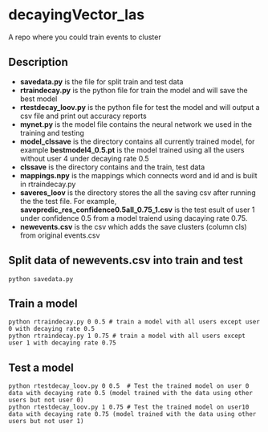 # decayingVector_las
A repo where you could train events to cluster
## Description
- **savedata.py** is the file for split train and test data
- **rtraindecay.py** is the python file for train the model and will save the best model
- **rtestdecay_loov.py** is the python file for test the model and will output a csv file and print out accuracy reports
- **mynet.py** is the model file contains the neural network we used in the training and testing
- **model_clssave** is the directory contains all currently trained model, for example **bestmodel4_0.5.pt** is the model trained using all the users without user 4 under decaying rate 0.5
- **clssave** is the directory contains and the train, test data
- **mappings.npy** is the mappings which connects word and id and is built in rtraindecay.py
- **saveres_loov** is the directory stores the all the saving csv after running the the test file. For example, **savepredic_res_confidence0.5all_0.75_1.csv** is the test esult of user 1 under confidence 0.5 from a model traiend using dacaying rate 0.75.
- **newevents.csv** is the csv which adds the save clusters (column cls) from original events.csv
## Split data of newevents.csv into train and test
```
python savedata.py
```
## Train a model
```
python rtraindecay.py 0 0.5 # train a model with all users except user 0 with decaying rate 0.5
python rtraindecay.py 1 0.75 # train a model with all users except user 1 with decaying rate 0.75

```
## Test a model
```
python rtestdecay_loov.py 0 0.5  # Test the trained model on user 0 data with decaying rate 0.5 (model trained with the data using other users but not user 0)
python rtestdecay_loov.py 1 0.75 # Test the trained model on user10 data with decaying rate 0.75 (model trained with the data using other users but not user 1)
```
